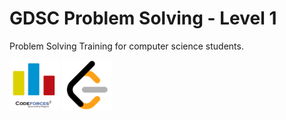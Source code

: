 # GDSC Problem Solving - Level 1
Problem Solving Training for computer science students.

<a href="#"><img width="80" src="https://github.com/ashrafemad097/GDSC-Problem-Solving/blob/main/logos/codeforces.png"></img></a>
<a href="#"><img width="80" src="https://github.com/ashrafemad097/GDSC-Problem-Solving/blob/main/logos/leetcode.png"></img></a>
<br><br><br><br>
